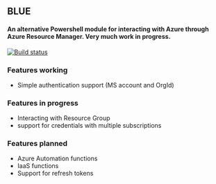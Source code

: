 ## BLUE
#### An alternative Powershell module for interacting with Azure through Azure Resource Manager. Very much work in progress.

[![Build status](https://ci.appveyor.com/api/projects/status/7346c8vmr9s6k8ql?svg=true)](https://ci.appveyor.com/project/trondhindenes/blue)

### Features working
* Simple authentication support (MS account and OrgId)

### Features in progress
* Interacting with Resource Group
* support for credentials with multiple subscriptions

### Features planned
* Azure Automation functions
* IaaS functions
* Support for refresh tokens
